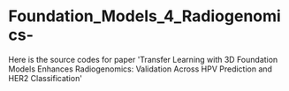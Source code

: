 # Foundation_Models_4_Radiogenomics-
Here is the source codes for paper 'Transfer Learning with 3D Foundation Models Enhances Radiogenomics: Validation Across HPV Prediction and HER2 Classification'
